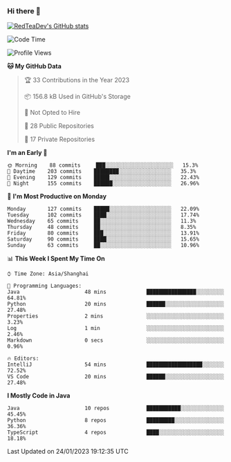 ### Hi there 👋

<!--
**RedTeaDev/RedTeaDev** is a ✨ _special_ ✨ repository because its `README.md` (this file) appears on your GitHub profile.

Here are some ideas to get you started:

- 🔭 I’m currently working on ...
- 🌱 I’m currently learning ...
- 👯 I’m looking to collaborate on ...
- 🤔 I’m looking for help with ...
- 💬 Ask me about ...
- 📫 How to reach me: ...
- 😄 Pronouns: ...
- ⚡ Fun fact: ...
-->

<!--
[![wakatime](https://wakatime.com/badge/user/6b101ed0-04c0-4490-9283-eb61f2efff96.svg)](https://wakatime.com/@6b101ed0-04c0-4490-9283-eb61f2efff96)
!-->

[![RedTeaDev's GitHub stats](https://github-readme-stats.vercel.app/api?username=RedTeaDev)](https://github.com/anuraghazra/github-readme-stats)
<!--
[![willianrod's wakatime stats](https://github-readme-stats.vercel.app/api/wakatime?username=RedTeaDev)](https://github.com/anuraghazra/github-readme-stats)
!-->
<!--START_SECTION:waka-->
![Code Time](http://img.shields.io/badge/Code%20Time-1%2C155%20hrs%203%20mins-blue)

![Profile Views](http://img.shields.io/badge/Profile%20Views-0-blue)

**🐱 My GitHub Data** 

> 🏆 33 Contributions in the Year 2023
 > 
> 📦 156.8 kB Used in GitHub's Storage 
 > 
> 🚫 Not Opted to Hire
 > 
> 📜 28 Public Repositories 
 > 
> 🔑 17 Private Repositories  
 > 
**I'm an Early 🐤** 

```text
🌞 Morning    88 commits     ███░░░░░░░░░░░░░░░░░░░░░░   15.3% 
🌆 Daytime    203 commits    ████████░░░░░░░░░░░░░░░░░   35.3% 
🌃 Evening    129 commits    █████░░░░░░░░░░░░░░░░░░░░   22.43% 
🌙 Night      155 commits    ██████░░░░░░░░░░░░░░░░░░░   26.96%

```
📅 **I'm Most Productive on Monday** 

```text
Monday       127 commits    █████░░░░░░░░░░░░░░░░░░░░   22.09% 
Tuesday      102 commits    ████░░░░░░░░░░░░░░░░░░░░░   17.74% 
Wednesday    65 commits     ██░░░░░░░░░░░░░░░░░░░░░░░   11.3% 
Thursday     48 commits     ██░░░░░░░░░░░░░░░░░░░░░░░   8.35% 
Friday       80 commits     ███░░░░░░░░░░░░░░░░░░░░░░   13.91% 
Saturday     90 commits     ████░░░░░░░░░░░░░░░░░░░░░   15.65% 
Sunday       63 commits     ██░░░░░░░░░░░░░░░░░░░░░░░   10.96%

```


📊 **This Week I Spent My Time On** 

```text
⌚︎ Time Zone: Asia/Shanghai

💬 Programming Languages: 
Java                     48 mins             ████████████████░░░░░░░░░   64.81% 
Python                   20 mins             ██████░░░░░░░░░░░░░░░░░░░   27.48% 
Properties               2 mins              ░░░░░░░░░░░░░░░░░░░░░░░░░   3.23% 
Log                      1 min               ░░░░░░░░░░░░░░░░░░░░░░░░░   2.46% 
Markdown                 0 secs              ░░░░░░░░░░░░░░░░░░░░░░░░░   0.96%

🔥 Editors: 
IntelliJ                 54 mins             ██████████████████░░░░░░░   72.52% 
VS Code                  20 mins             ██████░░░░░░░░░░░░░░░░░░░   27.48%

```

**I Mostly Code in Java** 

```text
Java                     10 repos            ███████████░░░░░░░░░░░░░░   45.45% 
Python                   8 repos             █████████░░░░░░░░░░░░░░░░   36.36% 
TypeScript               4 repos             ████░░░░░░░░░░░░░░░░░░░░░   18.18%

```



 Last Updated on 24/01/2023 19:12:35 UTC
<!--END_SECTION:waka-->


